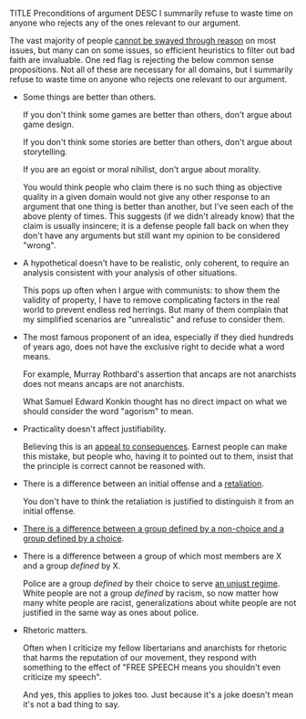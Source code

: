 TITLE Preconditions of argument
DESC I summarily refuse to waste time on anyone who rejects any of the ones relevant to our argument.

The vast majority of people [cannot be swayed through reason](evasion) on most issues, but many can on some issues, so efficient heuristics to filter out bad faith are invaluable. One red flag is rejecting the below common sense propositions. Not all of these are necessary for all domains, but I summarily refuse to waste time on anyone who rejects one relevant to our argument.

* Some things are better than others.

	If you don't think some games are better than others, don't argue about game design.

	If you don't think some stories are better than others, don't argue about storytelling.

	If you are an egoist or moral nihilist, don't argue about morality.

	You would think people who claim there is no such thing as objective quality in a given domain would not give any other response to an argument that one thing is better than another, but I've seen each of the above plenty of times. This suggests (if we didn't already know) that the claim is usually insincere; it is a defense people fall back on when they don't have any arguments but still want my opinion to be considered "wrong".

* A hypothetical doesn't have to be realistic, only coherent, to require an analysis consistent with your analysis of other situations.

	This pops up often when I argue with communists: to show them the validity of property, I have to remove complicating factors in the real world to prevent endless red herrings. But many of them complain that my simplified scenarios are "unrealistic" and refuse to consider them.

* The most famous proponent of an idea, especially if they died hundreds of years ago, does not have the exclusive right to decide what a word means.

	For example, Murray Rothbard's assertion that ancaps are not anarchists does not means ancaps are not anarchists.

	What Samuel Edward Konkin thought has no direct impact on what we should consider the word "agorism" to mean.

* Practicality doesn't affect justifiability.

	Believing this is an [appeal to consequences](https://en.wikipedia.org/wiki/Appeal_to_consequences). Earnest people can make this mistake, but people who, having it to pointed out to them, insist that the principle is correct cannot be reasoned with.

* There is a difference between an initial offense and a [retaliation](/protagonism/retribution).

	You don't have to think the retaliation is justified to distinguish it from an initial offense.

* [There is a difference between a group defined by a non-choice and a group defined by a choice](/protagonism/discrimination).

* There is a difference between a group of which most members are X and a group *defined* by X.

	Police are a group *defined* by their choice to serve [an unjust regime](/protagonism/anarchism). White people are not a group *defined* by racism, so now matter how many white people are racist, generalizations about white people are not justified in the same way as ones about police.

* Rhetoric matters.

	Often when I criticize my fellow libertarians and anarchists for rhetoric that harms the reputation of our movement, they respond with something to the effect of "FREE SPEECH means you shouldn't even criticize my speech".

	And yes, this applies to jokes too. Just because it's a joke doesn't mean it's not a bad thing to say.
